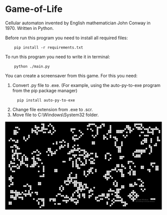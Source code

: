 # Game-of-Life
Cellular automaton invented by English mathematician John Conway in 1970. Written in Python.

Before run this program you need to install all required files:
```shell
    pip install -r requirements.txt 
  ```
To run this program you need to write it in terminal:
```shell
    python ./main.py 
  ```

You can create a screensaver from this game. For this you need:
  1. Convert .py file to .exe. (For example, using the auto-py-to-exe program from the pip package manager)
      ```shell
        pip install auto-py-to-exe 
      ```
  2. Change file extension from .exe to .scr.
  3. Move file to C:\Windows\System32 folder.

![screenshot](/screenshots/screenshot_1.png?raw=true "Screenshot from the Game of Life")
